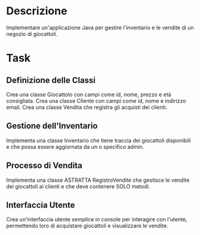 # Descrizione
Implementare un'applicazione Java per gestire l'inventario e le vendite di un negozio di giocattoli.


# Task

## Definizione delle Classi
Crea una classe Giocattolo con campi come id, nome, prezzo e età consigliata.
Crea una classe Cliente con campi come id, nome e indirizzo email.
Crea una classe Vendita che registra gli acquisti dei clienti.


## Gestione dell'Inventario
Implementa una classe Inventario che tiene traccia dei giocattoli disponibili e che possa essere aggiornata da un o specifico admin.


## Processo di Vendita
Implementa una classe ASTRATTA RegistroVendite che gestisce le vendite dei giocattoli ai clienti e che deve contenere SOLO metodi.


## Interfaccia Utente
Crea un'interfaccia utente semplice in console per interagire con l'utente, permettendo loro di acquistare giocattoli e visualizzare le vendite.